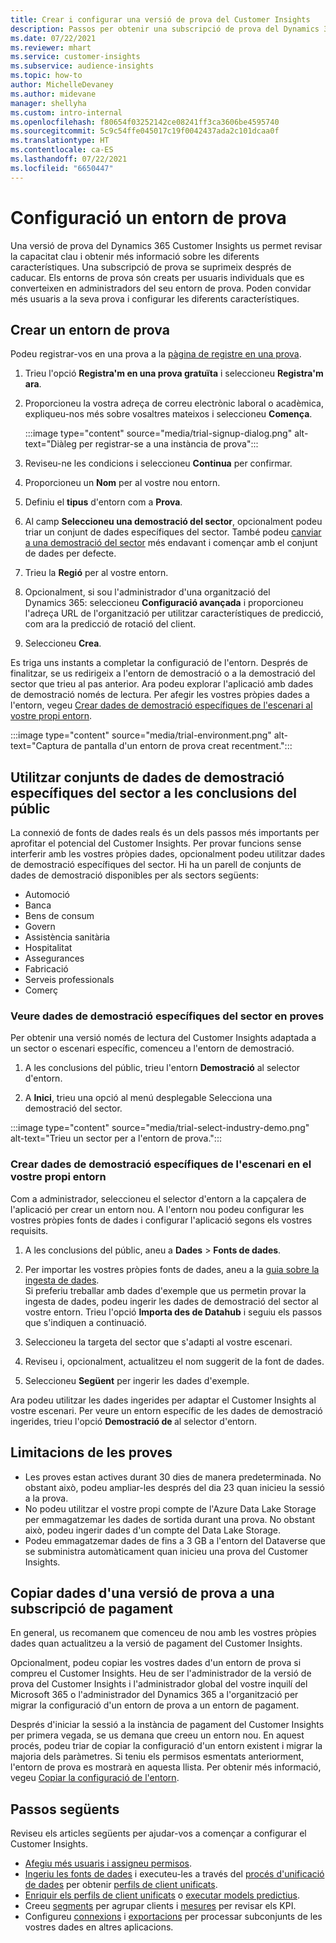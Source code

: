 ```yaml
---
title: Crear i configurar una versió de prova del Customer Insights
description: Passos per obtenir una subscripció de prova del Dynamics 365 Customer Insights i configurar-la.
ms.date: 07/22/2021
ms.reviewer: mhart
ms.service: customer-insights
ms.subservice: audience-insights
ms.topic: how-to
author: MichelleDevaney
ms.author: midevane
manager: shellyha
ms.custom: intro-internal
ms.openlocfilehash: f80654f03252142ce08241ff3ca3606be4595740
ms.sourcegitcommit: 5c9c54ffe045017c19f0042437ada2c101dcaa0f
ms.translationtype: HT
ms.contentlocale: ca-ES
ms.lasthandoff: 07/22/2021
ms.locfileid: "6650447"
---
```

# <a name="set-up-a-trial-environment"></a>Configuració un entorn de prova 

Una versió de prova del Dynamics 365 Customer Insights us permet revisar la capacitat clau i obtenir més informació sobre les diferents característiques. Una subscripció de prova se suprimeix després de caducar. Els entorns de prova són creats per usuaris individuals que es converteixen en administradors del seu entorn de prova. Poden convidar més usuaris a la seva prova i configurar les diferents característiques.

## <a name="create-a-trial-environment"></a>Crear un entorn de prova

Podeu registrar-vos en una prova a la [pàgina de registre en una prova](https://dynamics.microsoft.com/get-started/free-trial/?appname=customerinsights). 

1. Trieu l'opció **Registra'm en una prova gratuïta** i seleccioneu **Registra'm ara**.

1. Proporcioneu la vostra adreça de correu electrònic laboral o acadèmica, expliqueu-nos més sobre vosaltres mateixos i seleccioneu **Comença**.

   :::image type="content" source="media/trial-signup-dialog.png" alt-text="Diàleg per registrar-se a una instància de prova":::

1. Reviseu-ne les condicions i seleccioneu **Continua** per confirmar.

1. Proporcioneu un **Nom** per al vostre nou entorn. 

1. Definiu el **tipus** d'entorn com a **Prova**.

1. Al camp **Seleccioneu una demostració del sector**, opcionalment podeu triar un conjunt de dades específiques del sector. També podeu [canviar a una demostració del sector](#use-industry-specific-demo-data-sets-in-audience-insights) més endavant i començar amb el conjunt de dades per defecte.

1. Trieu la **Regió** per al vostre entorn.

1. Opcionalment, si sou l'administrador d'una organització del Dynamics 365: seleccioneu **Configuració avançada** i proporcioneu l'adreça URL de l'organització per utilitzar característiques de predicció, com ara la predicció de rotació del client. 

1. Seleccioneu **Crea**. 

Es triga uns instants a completar la configuració de l'entorn. Després de finalitzar, se us redirigeix a l'entorn de demostració o a la demostració del sector que trieu al pas anterior. Ara podeu explorar l'aplicació amb dades de demostració només de lectura. Per afegir les vostres pròpies dades a l'entorn, vegeu [Crear dades de demostració específiques de l'escenari al vostre propi entorn](#create-scenario-specific-demo-data-in-your-own-environment).

:::image type="content" source="media/trial-environment.png" alt-text="Captura de pantalla d'un entorn de prova creat recentment.":::

## <a name="use-industry-specific-demo-data-sets-in-audience-insights"></a>Utilitzar conjunts de dades de demostració específiques del sector a les conclusions del públic

La connexió de fonts de dades reals és un dels passos més importants per aprofitar el potencial del Customer Insights. Per provar funcions sense interferir amb les vostres pròpies dades, opcionalment podeu utilitzar dades de demostració específiques del sector. Hi ha un parell de conjunts de dades de demostració disponibles per als sectors següents: 

-   Automoció
-   Banca
-   Bens de consum
-   Govern
-   Assistència sanitària
-   Hospitalitat
-   Assegurances
-   Fabricació
-   Serveis professionals
-   Comerç

### <a name="see-industry-specific-demo-data-in-trials"></a>Veure dades de demostració específiques del sector en proves

Per obtenir una versió només de lectura del Customer Insights adaptada a un sector o escenari específic, comenceu a l'entorn de demostració. 
 
1.  A les conclusions del públic, trieu l'entorn **Demostració** al selector d'entorn.

2.  A **Inici**, trieu una opció al menú desplegable Selecciona una demostració del sector.

:::image type="content" source="media/trial-select-industry-demo.png" alt-text="Trieu un sector per a l'entorn de prova.":::

### <a name="create-scenario-specific-demo-data-in-your-own-environment"></a>Crear dades de demostració específiques de l'escenari en el vostre propi entorn

Com a administrador, seleccioneu el selector d'entorn a la capçalera de l'aplicació per crear un entorn nou. A l'entorn nou podeu configurar les vostres pròpies fonts de dades i configurar l'aplicació segons els vostres requisits. 

1.  A les conclusions del públic, aneu a **Dades** > **Fonts de dades**.

2.  Per importar les vostres pròpies fonts de dades, aneu a la [guia sobre la ingesta de dades](data-sources.md).     
   Si preferiu treballar amb dades d'exemple que us permetin provar la ingesta de dades, podeu ingerir les dades de demostració del sector al vostre entorn. Trieu l'opció **Importa des de Datahub** i seguiu els passos que s'indiquen a continuació.

3.  Seleccioneu la targeta del sector que s'adapti al vostre escenari. 

4.  Reviseu i, opcionalment, actualitzeu el nom suggerit de la font de dades. 

5.  Seleccioneu **Següent** per ingerir les dades d'exemple. 

Ara podeu utilitzar les dades ingerides per adaptar el Customer Insights al vostre escenari. Per veure un entorn específic de les dades de demostració ingerides, trieu l'opció **Demostració de <Industry>** al selector d'entorn.

## <a name="limitations-in-trials"></a>Limitacions de les proves

- Les proves estan actives durant 30 dies de manera predeterminada. No obstant això, podeu ampliar-les després del dia 23 quan inicieu la sessió a la prova.
- No podeu utilitzar el vostre propi compte de l'Azure Data Lake Storage per emmagatzemar les dades de sortida durant una prova. No obstant això, podeu ingerir dades d'un compte del Data Lake Storage.
- Podeu emmagatzemar dades de fins a 3 GB a l'entorn del Dataverse que se subministra automàticament quan inicieu una prova del Customer Insights.

## <a name="copy-data-from-a-trial-to-a-paid-subscription"></a>Copiar dades d'una versió de prova a una subscripció de pagament

En general, us recomanem que comenceu de nou amb les vostres pròpies dades quan actualitzeu a la versió de pagament del Customer Insights. 

Opcionalment, podeu copiar les vostres dades d'un entorn de prova si compreu el Customer Insights. Heu de ser l'administrador de la versió de prova del Customer Insights i l'administrador global del vostre inquilí del Microsoft 365 o l'administrador del Dynamics 365 a l'organització per migrar la configuració d'un entorn de prova a un entorn de pagament. 

Després d'iniciar la sessió a la instància de pagament del Customer Insights per primera vegada, se us demana que creeu un entorn nou. En aquest procés, podeu triar de copiar la configuració d'un entorn existent i migrar la majoria dels paràmetres. Si teniu els permisos esmentats anteriorment, l'entorn de prova es mostrarà en aquesta llista. Per obtenir més informació, vegeu [Copiar la configuració de l'entorn](manage-environments.md#copy-the-environment-configuration).

## <a name="next-steps"></a>Passos següents

Reviseu els articles següents per ajudar-vos a començar a configurar el Customer Insights. 

- [Afegiu més usuaris i assigneu permisos](permissions.md).
- [Ingeriu les fonts de dades](data-sources.md) i executeu-les a través del [procés d'unificació de dades](data-unification.md) per obtenir [perfils de client unificats](customer-profiles.md).
- [Enriquir els perfils de client unificats](enrichment-hub.md) o [executar models predictius](predictions-overview.md).
- Creeu [segments](segments.md) per agrupar clients i [mesures](measures.md) per revisar els KPI.
- Configureu [connexions](connections.md) i [exportacions](export-destinations.md) per processar subconjunts de les vostres dades en altres aplicacions.